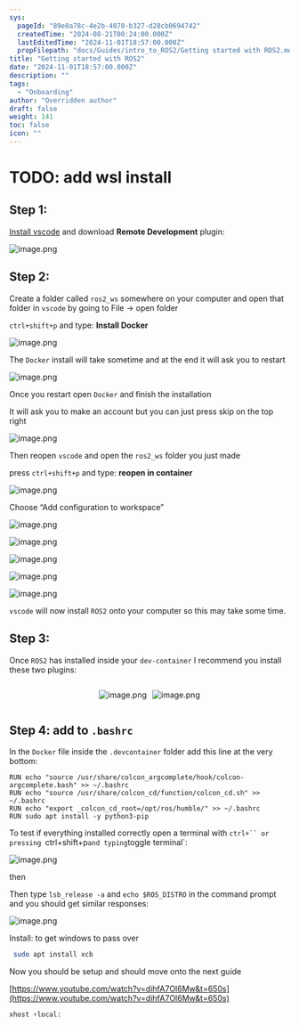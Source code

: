 ```yaml
---
sys:
  pageId: "89e0a78c-4e2b-4070-b327-d28cb0694742"
  createdTime: "2024-08-21T00:24:00.000Z"
  lastEditedTime: "2024-11-01T18:57:00.000Z"
  propFilepath: "docs/Guides/intro_to_ROS2/Getting started with ROS2.md"
title: "Getting started with ROS2"
date: "2024-11-01T18:57:00.000Z"
description: ""
tags:
  - "Onboarding"
author: "Overridden author"
draft: false
weight: 141
toc: false
icon: ""
---
```


# TODO: add wsl install

## Step 1:

[Install vscode](https://code.visualstudio.com/download) and download **Remote Development** plugin:

![image.png](https://prod-files-secure.s3.us-west-2.amazonaws.com/d518164a-d88e-44d1-a4ee-3adb3bd8bce0/efb52993-1881-4a40-b95e-6f020334f022/image.png?X-Amz-Algorithm=AWS4-HMAC-SHA256&X-Amz-Content-Sha256=UNSIGNED-PAYLOAD&X-Amz-Credential=ASIAZI2LB4666X5LWMV2%2F20250327%2Fus-west-2%2Fs3%2Faws4_request&X-Amz-Date=20250327T090845Z&X-Amz-Expires=3600&X-Amz-Security-Token=IQoJb3JpZ2luX2VjENn%2F%2F%2F%2F%2F%2F%2F%2F%2F%2FwEaCXVzLXdlc3QtMiJHMEUCIAuk7aLthFOVWjAhjWQ3Wl5zjFZWHmnYGckIrwlvrSdWAiEA7BjbkqeDil6LspDSRtptxyF8u%2BytdRMdDh0drFfHpcYq%2FwMIQhAAGgw2Mzc0MjMxODM4MDUiDMrw5VRsOaFt%2BuR6cCrcA2NuIMVWbY6vNvAu7d2Z7q%2BTJZo7863e7Z2p3To%2B5Ls%2BTswA7qama%2BfLaVL0W86fUjhR0uM9vs5Snv%2BPaAEp3SFm5P2s0RHKk78EF2nmN5HmdEO9sDrDeWaWbzAgms%2BHXZbcq1ZAA%2B34pGMbxKyefKE%2F3boanx7Da6yIix%2B8ggJr%2B9cxH%2B%2BfmhkDBYBooZuwEntRQIw04cCPU2nuyuUl2Bb%2FWz%2FaU3aBEYcVLUv4vBuAswIVOYmGpnPpEXP8TxRVHmPHJYvRH423PkjtZLi7N2yVcXNXIFQU1gD8ZPBZfDZ971eQ6pujIJwBfNlNY5S5EPJA4uSWZh5Ruh%2BsBL7mpI4byJ3gNTzhgbh%2Bu9wwaNAxYJdvaKX2TxoHIkIAGBKxcqeicD6dXNWfMLR2AsPISmI1B74jfK4I%2BcEEpXlhErZ02ljz4rjV65zNeWfTiSC4iMzWazItJNdViWJd7Jc9DyGNWeRxLJzN4a0rBKSxsCEdNlBgA7%2BXpECNpfuyriGMVdht33Jzz9oE2OpJ4iA0Zm%2FZ97S0dU5rKy26eOWjb%2BsES5OUTJYSM%2FpcSf8xmA93wlQhFEEVpB3gvnH8aWYkM3agh2RUOws1ed1PcmCvS1MX5263w1%2BcwdRwKQhZMMGhlL8GOqUBuWKkEuQVvO4gKyHpjl51%2FdCzI%2BCsWremA3aA4aazHEaCNn6%2B2CwBa%2Bprj38txAqG8HamDOOOS%2F0zX2zPu2tAcaeqHWmWhmyFua3fTI6yQ9cwxfiVNC3K7SivlWsk8L32s2OO3sXip93mHiyFFufjKZBM%2Bs5rWne0SsiX65axxxDvfJ%2BWu38pp%2F2GIPhr%2BuAUNY9lW13Gg1l9Bia9%2Br2FqoxFrMAt&X-Amz-Signature=e9a22286d1053c6a2cf27ce7aceec74cd68a2810c6d333a3047967063f4d002e&X-Amz-SignedHeaders=host&x-id=GetObject)

## Step 2:

Create a folder called `ros2_ws` somewhere on your computer and open that folder in `vscode` by going to File → open folder 

`ctrl+shift+p` and type: **Install Docker**

![image.png](https://prod-files-secure.s3.us-west-2.amazonaws.com/d518164a-d88e-44d1-a4ee-3adb3bd8bce0/2269dc0e-1cd5-47ff-bceb-c04ad9b2eab0/image.png?X-Amz-Algorithm=AWS4-HMAC-SHA256&X-Amz-Content-Sha256=UNSIGNED-PAYLOAD&X-Amz-Credential=ASIAZI2LB4666X5LWMV2%2F20250327%2Fus-west-2%2Fs3%2Faws4_request&X-Amz-Date=20250327T090845Z&X-Amz-Expires=3600&X-Amz-Security-Token=IQoJb3JpZ2luX2VjENn%2F%2F%2F%2F%2F%2F%2F%2F%2F%2FwEaCXVzLXdlc3QtMiJHMEUCIAuk7aLthFOVWjAhjWQ3Wl5zjFZWHmnYGckIrwlvrSdWAiEA7BjbkqeDil6LspDSRtptxyF8u%2BytdRMdDh0drFfHpcYq%2FwMIQhAAGgw2Mzc0MjMxODM4MDUiDMrw5VRsOaFt%2BuR6cCrcA2NuIMVWbY6vNvAu7d2Z7q%2BTJZo7863e7Z2p3To%2B5Ls%2BTswA7qama%2BfLaVL0W86fUjhR0uM9vs5Snv%2BPaAEp3SFm5P2s0RHKk78EF2nmN5HmdEO9sDrDeWaWbzAgms%2BHXZbcq1ZAA%2B34pGMbxKyefKE%2F3boanx7Da6yIix%2B8ggJr%2B9cxH%2B%2BfmhkDBYBooZuwEntRQIw04cCPU2nuyuUl2Bb%2FWz%2FaU3aBEYcVLUv4vBuAswIVOYmGpnPpEXP8TxRVHmPHJYvRH423PkjtZLi7N2yVcXNXIFQU1gD8ZPBZfDZ971eQ6pujIJwBfNlNY5S5EPJA4uSWZh5Ruh%2BsBL7mpI4byJ3gNTzhgbh%2Bu9wwaNAxYJdvaKX2TxoHIkIAGBKxcqeicD6dXNWfMLR2AsPISmI1B74jfK4I%2BcEEpXlhErZ02ljz4rjV65zNeWfTiSC4iMzWazItJNdViWJd7Jc9DyGNWeRxLJzN4a0rBKSxsCEdNlBgA7%2BXpECNpfuyriGMVdht33Jzz9oE2OpJ4iA0Zm%2FZ97S0dU5rKy26eOWjb%2BsES5OUTJYSM%2FpcSf8xmA93wlQhFEEVpB3gvnH8aWYkM3agh2RUOws1ed1PcmCvS1MX5263w1%2BcwdRwKQhZMMGhlL8GOqUBuWKkEuQVvO4gKyHpjl51%2FdCzI%2BCsWremA3aA4aazHEaCNn6%2B2CwBa%2Bprj38txAqG8HamDOOOS%2F0zX2zPu2tAcaeqHWmWhmyFua3fTI6yQ9cwxfiVNC3K7SivlWsk8L32s2OO3sXip93mHiyFFufjKZBM%2Bs5rWne0SsiX65axxxDvfJ%2BWu38pp%2F2GIPhr%2BuAUNY9lW13Gg1l9Bia9%2Br2FqoxFrMAt&X-Amz-Signature=51d17e0c2ca578b83d31c8c10d9f5470439531ac42eed70802214fdb37dfb556&X-Amz-SignedHeaders=host&x-id=GetObject)

The `Docker` install will take sometime and at the end it will ask you to restart

![image.png](https://prod-files-secure.s3.us-west-2.amazonaws.com/d518164a-d88e-44d1-a4ee-3adb3bd8bce0/ed233f78-be33-4b1f-b89c-9c346c0e961e/image.png?X-Amz-Algorithm=AWS4-HMAC-SHA256&X-Amz-Content-Sha256=UNSIGNED-PAYLOAD&X-Amz-Credential=ASIAZI2LB4666X5LWMV2%2F20250327%2Fus-west-2%2Fs3%2Faws4_request&X-Amz-Date=20250327T090845Z&X-Amz-Expires=3600&X-Amz-Security-Token=IQoJb3JpZ2luX2VjENn%2F%2F%2F%2F%2F%2F%2F%2F%2F%2FwEaCXVzLXdlc3QtMiJHMEUCIAuk7aLthFOVWjAhjWQ3Wl5zjFZWHmnYGckIrwlvrSdWAiEA7BjbkqeDil6LspDSRtptxyF8u%2BytdRMdDh0drFfHpcYq%2FwMIQhAAGgw2Mzc0MjMxODM4MDUiDMrw5VRsOaFt%2BuR6cCrcA2NuIMVWbY6vNvAu7d2Z7q%2BTJZo7863e7Z2p3To%2B5Ls%2BTswA7qama%2BfLaVL0W86fUjhR0uM9vs5Snv%2BPaAEp3SFm5P2s0RHKk78EF2nmN5HmdEO9sDrDeWaWbzAgms%2BHXZbcq1ZAA%2B34pGMbxKyefKE%2F3boanx7Da6yIix%2B8ggJr%2B9cxH%2B%2BfmhkDBYBooZuwEntRQIw04cCPU2nuyuUl2Bb%2FWz%2FaU3aBEYcVLUv4vBuAswIVOYmGpnPpEXP8TxRVHmPHJYvRH423PkjtZLi7N2yVcXNXIFQU1gD8ZPBZfDZ971eQ6pujIJwBfNlNY5S5EPJA4uSWZh5Ruh%2BsBL7mpI4byJ3gNTzhgbh%2Bu9wwaNAxYJdvaKX2TxoHIkIAGBKxcqeicD6dXNWfMLR2AsPISmI1B74jfK4I%2BcEEpXlhErZ02ljz4rjV65zNeWfTiSC4iMzWazItJNdViWJd7Jc9DyGNWeRxLJzN4a0rBKSxsCEdNlBgA7%2BXpECNpfuyriGMVdht33Jzz9oE2OpJ4iA0Zm%2FZ97S0dU5rKy26eOWjb%2BsES5OUTJYSM%2FpcSf8xmA93wlQhFEEVpB3gvnH8aWYkM3agh2RUOws1ed1PcmCvS1MX5263w1%2BcwdRwKQhZMMGhlL8GOqUBuWKkEuQVvO4gKyHpjl51%2FdCzI%2BCsWremA3aA4aazHEaCNn6%2B2CwBa%2Bprj38txAqG8HamDOOOS%2F0zX2zPu2tAcaeqHWmWhmyFua3fTI6yQ9cwxfiVNC3K7SivlWsk8L32s2OO3sXip93mHiyFFufjKZBM%2Bs5rWne0SsiX65axxxDvfJ%2BWu38pp%2F2GIPhr%2BuAUNY9lW13Gg1l9Bia9%2Br2FqoxFrMAt&X-Amz-Signature=792cecab1c1a486bafe9ce1d76a02ded197312e24423d94faeeb66413e45380a&X-Amz-SignedHeaders=host&x-id=GetObject)

Once you restart open `Docker` and finish the installation

It will ask you to make an account but you can just press skip on the top right

![image.png](https://prod-files-secure.s3.us-west-2.amazonaws.com/d518164a-d88e-44d1-a4ee-3adb3bd8bce0/21010ad9-1659-4fd9-9f59-9932a09b2a3d/image.png?X-Amz-Algorithm=AWS4-HMAC-SHA256&X-Amz-Content-Sha256=UNSIGNED-PAYLOAD&X-Amz-Credential=ASIAZI2LB4666X5LWMV2%2F20250327%2Fus-west-2%2Fs3%2Faws4_request&X-Amz-Date=20250327T090845Z&X-Amz-Expires=3600&X-Amz-Security-Token=IQoJb3JpZ2luX2VjENn%2F%2F%2F%2F%2F%2F%2F%2F%2F%2FwEaCXVzLXdlc3QtMiJHMEUCIAuk7aLthFOVWjAhjWQ3Wl5zjFZWHmnYGckIrwlvrSdWAiEA7BjbkqeDil6LspDSRtptxyF8u%2BytdRMdDh0drFfHpcYq%2FwMIQhAAGgw2Mzc0MjMxODM4MDUiDMrw5VRsOaFt%2BuR6cCrcA2NuIMVWbY6vNvAu7d2Z7q%2BTJZo7863e7Z2p3To%2B5Ls%2BTswA7qama%2BfLaVL0W86fUjhR0uM9vs5Snv%2BPaAEp3SFm5P2s0RHKk78EF2nmN5HmdEO9sDrDeWaWbzAgms%2BHXZbcq1ZAA%2B34pGMbxKyefKE%2F3boanx7Da6yIix%2B8ggJr%2B9cxH%2B%2BfmhkDBYBooZuwEntRQIw04cCPU2nuyuUl2Bb%2FWz%2FaU3aBEYcVLUv4vBuAswIVOYmGpnPpEXP8TxRVHmPHJYvRH423PkjtZLi7N2yVcXNXIFQU1gD8ZPBZfDZ971eQ6pujIJwBfNlNY5S5EPJA4uSWZh5Ruh%2BsBL7mpI4byJ3gNTzhgbh%2Bu9wwaNAxYJdvaKX2TxoHIkIAGBKxcqeicD6dXNWfMLR2AsPISmI1B74jfK4I%2BcEEpXlhErZ02ljz4rjV65zNeWfTiSC4iMzWazItJNdViWJd7Jc9DyGNWeRxLJzN4a0rBKSxsCEdNlBgA7%2BXpECNpfuyriGMVdht33Jzz9oE2OpJ4iA0Zm%2FZ97S0dU5rKy26eOWjb%2BsES5OUTJYSM%2FpcSf8xmA93wlQhFEEVpB3gvnH8aWYkM3agh2RUOws1ed1PcmCvS1MX5263w1%2BcwdRwKQhZMMGhlL8GOqUBuWKkEuQVvO4gKyHpjl51%2FdCzI%2BCsWremA3aA4aazHEaCNn6%2B2CwBa%2Bprj38txAqG8HamDOOOS%2F0zX2zPu2tAcaeqHWmWhmyFua3fTI6yQ9cwxfiVNC3K7SivlWsk8L32s2OO3sXip93mHiyFFufjKZBM%2Bs5rWne0SsiX65axxxDvfJ%2BWu38pp%2F2GIPhr%2BuAUNY9lW13Gg1l9Bia9%2Br2FqoxFrMAt&X-Amz-Signature=e2fdd66f2a8ea6f948c3bc13a932312de29821408278a29950f0ef67b523fce1&X-Amz-SignedHeaders=host&x-id=GetObject)

Then reopen `vscode` and open the `ros2_ws` folder you just made

press `ctrl+shift+p` and type: **reopen in container**

![image.png](https://prod-files-secure.s3.us-west-2.amazonaws.com/d518164a-d88e-44d1-a4ee-3adb3bd8bce0/4e93b8c2-41ad-488c-8095-c74205196118/image.png?X-Amz-Algorithm=AWS4-HMAC-SHA256&X-Amz-Content-Sha256=UNSIGNED-PAYLOAD&X-Amz-Credential=ASIAZI2LB4666X5LWMV2%2F20250327%2Fus-west-2%2Fs3%2Faws4_request&X-Amz-Date=20250327T090845Z&X-Amz-Expires=3600&X-Amz-Security-Token=IQoJb3JpZ2luX2VjENn%2F%2F%2F%2F%2F%2F%2F%2F%2F%2FwEaCXVzLXdlc3QtMiJHMEUCIAuk7aLthFOVWjAhjWQ3Wl5zjFZWHmnYGckIrwlvrSdWAiEA7BjbkqeDil6LspDSRtptxyF8u%2BytdRMdDh0drFfHpcYq%2FwMIQhAAGgw2Mzc0MjMxODM4MDUiDMrw5VRsOaFt%2BuR6cCrcA2NuIMVWbY6vNvAu7d2Z7q%2BTJZo7863e7Z2p3To%2B5Ls%2BTswA7qama%2BfLaVL0W86fUjhR0uM9vs5Snv%2BPaAEp3SFm5P2s0RHKk78EF2nmN5HmdEO9sDrDeWaWbzAgms%2BHXZbcq1ZAA%2B34pGMbxKyefKE%2F3boanx7Da6yIix%2B8ggJr%2B9cxH%2B%2BfmhkDBYBooZuwEntRQIw04cCPU2nuyuUl2Bb%2FWz%2FaU3aBEYcVLUv4vBuAswIVOYmGpnPpEXP8TxRVHmPHJYvRH423PkjtZLi7N2yVcXNXIFQU1gD8ZPBZfDZ971eQ6pujIJwBfNlNY5S5EPJA4uSWZh5Ruh%2BsBL7mpI4byJ3gNTzhgbh%2Bu9wwaNAxYJdvaKX2TxoHIkIAGBKxcqeicD6dXNWfMLR2AsPISmI1B74jfK4I%2BcEEpXlhErZ02ljz4rjV65zNeWfTiSC4iMzWazItJNdViWJd7Jc9DyGNWeRxLJzN4a0rBKSxsCEdNlBgA7%2BXpECNpfuyriGMVdht33Jzz9oE2OpJ4iA0Zm%2FZ97S0dU5rKy26eOWjb%2BsES5OUTJYSM%2FpcSf8xmA93wlQhFEEVpB3gvnH8aWYkM3agh2RUOws1ed1PcmCvS1MX5263w1%2BcwdRwKQhZMMGhlL8GOqUBuWKkEuQVvO4gKyHpjl51%2FdCzI%2BCsWremA3aA4aazHEaCNn6%2B2CwBa%2Bprj38txAqG8HamDOOOS%2F0zX2zPu2tAcaeqHWmWhmyFua3fTI6yQ9cwxfiVNC3K7SivlWsk8L32s2OO3sXip93mHiyFFufjKZBM%2Bs5rWne0SsiX65axxxDvfJ%2BWu38pp%2F2GIPhr%2BuAUNY9lW13Gg1l9Bia9%2Br2FqoxFrMAt&X-Amz-Signature=10e67ad89675a283162489d368fbb88d2cc2c02bc23a2388a452ad383a8c1686&X-Amz-SignedHeaders=host&x-id=GetObject)

Choose “Add configuration to workspace”

![image.png](https://prod-files-secure.s3.us-west-2.amazonaws.com/d518164a-d88e-44d1-a4ee-3adb3bd8bce0/9560b282-5060-4989-ba37-97e7b2c22476/image.png?X-Amz-Algorithm=AWS4-HMAC-SHA256&X-Amz-Content-Sha256=UNSIGNED-PAYLOAD&X-Amz-Credential=ASIAZI2LB4666X5LWMV2%2F20250327%2Fus-west-2%2Fs3%2Faws4_request&X-Amz-Date=20250327T090845Z&X-Amz-Expires=3600&X-Amz-Security-Token=IQoJb3JpZ2luX2VjENn%2F%2F%2F%2F%2F%2F%2F%2F%2F%2FwEaCXVzLXdlc3QtMiJHMEUCIAuk7aLthFOVWjAhjWQ3Wl5zjFZWHmnYGckIrwlvrSdWAiEA7BjbkqeDil6LspDSRtptxyF8u%2BytdRMdDh0drFfHpcYq%2FwMIQhAAGgw2Mzc0MjMxODM4MDUiDMrw5VRsOaFt%2BuR6cCrcA2NuIMVWbY6vNvAu7d2Z7q%2BTJZo7863e7Z2p3To%2B5Ls%2BTswA7qama%2BfLaVL0W86fUjhR0uM9vs5Snv%2BPaAEp3SFm5P2s0RHKk78EF2nmN5HmdEO9sDrDeWaWbzAgms%2BHXZbcq1ZAA%2B34pGMbxKyefKE%2F3boanx7Da6yIix%2B8ggJr%2B9cxH%2B%2BfmhkDBYBooZuwEntRQIw04cCPU2nuyuUl2Bb%2FWz%2FaU3aBEYcVLUv4vBuAswIVOYmGpnPpEXP8TxRVHmPHJYvRH423PkjtZLi7N2yVcXNXIFQU1gD8ZPBZfDZ971eQ6pujIJwBfNlNY5S5EPJA4uSWZh5Ruh%2BsBL7mpI4byJ3gNTzhgbh%2Bu9wwaNAxYJdvaKX2TxoHIkIAGBKxcqeicD6dXNWfMLR2AsPISmI1B74jfK4I%2BcEEpXlhErZ02ljz4rjV65zNeWfTiSC4iMzWazItJNdViWJd7Jc9DyGNWeRxLJzN4a0rBKSxsCEdNlBgA7%2BXpECNpfuyriGMVdht33Jzz9oE2OpJ4iA0Zm%2FZ97S0dU5rKy26eOWjb%2BsES5OUTJYSM%2FpcSf8xmA93wlQhFEEVpB3gvnH8aWYkM3agh2RUOws1ed1PcmCvS1MX5263w1%2BcwdRwKQhZMMGhlL8GOqUBuWKkEuQVvO4gKyHpjl51%2FdCzI%2BCsWremA3aA4aazHEaCNn6%2B2CwBa%2Bprj38txAqG8HamDOOOS%2F0zX2zPu2tAcaeqHWmWhmyFua3fTI6yQ9cwxfiVNC3K7SivlWsk8L32s2OO3sXip93mHiyFFufjKZBM%2Bs5rWne0SsiX65axxxDvfJ%2BWu38pp%2F2GIPhr%2BuAUNY9lW13Gg1l9Bia9%2Br2FqoxFrMAt&X-Amz-Signature=54f97578a85fffd517dae388e4f8d441e7d67e9236d41b63cb895326ea8a7c30&X-Amz-SignedHeaders=host&x-id=GetObject)

![image.png](https://prod-files-secure.s3.us-west-2.amazonaws.com/d518164a-d88e-44d1-a4ee-3adb3bd8bce0/2ee63f81-886b-48e8-a553-dc6e5eac99e4/image.png?X-Amz-Algorithm=AWS4-HMAC-SHA256&X-Amz-Content-Sha256=UNSIGNED-PAYLOAD&X-Amz-Credential=ASIAZI2LB4666X5LWMV2%2F20250327%2Fus-west-2%2Fs3%2Faws4_request&X-Amz-Date=20250327T090845Z&X-Amz-Expires=3600&X-Amz-Security-Token=IQoJb3JpZ2luX2VjENn%2F%2F%2F%2F%2F%2F%2F%2F%2F%2FwEaCXVzLXdlc3QtMiJHMEUCIAuk7aLthFOVWjAhjWQ3Wl5zjFZWHmnYGckIrwlvrSdWAiEA7BjbkqeDil6LspDSRtptxyF8u%2BytdRMdDh0drFfHpcYq%2FwMIQhAAGgw2Mzc0MjMxODM4MDUiDMrw5VRsOaFt%2BuR6cCrcA2NuIMVWbY6vNvAu7d2Z7q%2BTJZo7863e7Z2p3To%2B5Ls%2BTswA7qama%2BfLaVL0W86fUjhR0uM9vs5Snv%2BPaAEp3SFm5P2s0RHKk78EF2nmN5HmdEO9sDrDeWaWbzAgms%2BHXZbcq1ZAA%2B34pGMbxKyefKE%2F3boanx7Da6yIix%2B8ggJr%2B9cxH%2B%2BfmhkDBYBooZuwEntRQIw04cCPU2nuyuUl2Bb%2FWz%2FaU3aBEYcVLUv4vBuAswIVOYmGpnPpEXP8TxRVHmPHJYvRH423PkjtZLi7N2yVcXNXIFQU1gD8ZPBZfDZ971eQ6pujIJwBfNlNY5S5EPJA4uSWZh5Ruh%2BsBL7mpI4byJ3gNTzhgbh%2Bu9wwaNAxYJdvaKX2TxoHIkIAGBKxcqeicD6dXNWfMLR2AsPISmI1B74jfK4I%2BcEEpXlhErZ02ljz4rjV65zNeWfTiSC4iMzWazItJNdViWJd7Jc9DyGNWeRxLJzN4a0rBKSxsCEdNlBgA7%2BXpECNpfuyriGMVdht33Jzz9oE2OpJ4iA0Zm%2FZ97S0dU5rKy26eOWjb%2BsES5OUTJYSM%2FpcSf8xmA93wlQhFEEVpB3gvnH8aWYkM3agh2RUOws1ed1PcmCvS1MX5263w1%2BcwdRwKQhZMMGhlL8GOqUBuWKkEuQVvO4gKyHpjl51%2FdCzI%2BCsWremA3aA4aazHEaCNn6%2B2CwBa%2Bprj38txAqG8HamDOOOS%2F0zX2zPu2tAcaeqHWmWhmyFua3fTI6yQ9cwxfiVNC3K7SivlWsk8L32s2OO3sXip93mHiyFFufjKZBM%2Bs5rWne0SsiX65axxxDvfJ%2BWu38pp%2F2GIPhr%2BuAUNY9lW13Gg1l9Bia9%2Br2FqoxFrMAt&X-Amz-Signature=aeef57dea2ddb49ce37a0231c183d1df3f09cca67ce3cc9bbc252989d3283d15&X-Amz-SignedHeaders=host&x-id=GetObject)

![image.png](https://prod-files-secure.s3.us-west-2.amazonaws.com/d518164a-d88e-44d1-a4ee-3adb3bd8bce0/ae1580b2-b048-407e-aed9-b584224a7a04/image.png?X-Amz-Algorithm=AWS4-HMAC-SHA256&X-Amz-Content-Sha256=UNSIGNED-PAYLOAD&X-Amz-Credential=ASIAZI2LB4666X5LWMV2%2F20250327%2Fus-west-2%2Fs3%2Faws4_request&X-Amz-Date=20250327T090845Z&X-Amz-Expires=3600&X-Amz-Security-Token=IQoJb3JpZ2luX2VjENn%2F%2F%2F%2F%2F%2F%2F%2F%2F%2FwEaCXVzLXdlc3QtMiJHMEUCIAuk7aLthFOVWjAhjWQ3Wl5zjFZWHmnYGckIrwlvrSdWAiEA7BjbkqeDil6LspDSRtptxyF8u%2BytdRMdDh0drFfHpcYq%2FwMIQhAAGgw2Mzc0MjMxODM4MDUiDMrw5VRsOaFt%2BuR6cCrcA2NuIMVWbY6vNvAu7d2Z7q%2BTJZo7863e7Z2p3To%2B5Ls%2BTswA7qama%2BfLaVL0W86fUjhR0uM9vs5Snv%2BPaAEp3SFm5P2s0RHKk78EF2nmN5HmdEO9sDrDeWaWbzAgms%2BHXZbcq1ZAA%2B34pGMbxKyefKE%2F3boanx7Da6yIix%2B8ggJr%2B9cxH%2B%2BfmhkDBYBooZuwEntRQIw04cCPU2nuyuUl2Bb%2FWz%2FaU3aBEYcVLUv4vBuAswIVOYmGpnPpEXP8TxRVHmPHJYvRH423PkjtZLi7N2yVcXNXIFQU1gD8ZPBZfDZ971eQ6pujIJwBfNlNY5S5EPJA4uSWZh5Ruh%2BsBL7mpI4byJ3gNTzhgbh%2Bu9wwaNAxYJdvaKX2TxoHIkIAGBKxcqeicD6dXNWfMLR2AsPISmI1B74jfK4I%2BcEEpXlhErZ02ljz4rjV65zNeWfTiSC4iMzWazItJNdViWJd7Jc9DyGNWeRxLJzN4a0rBKSxsCEdNlBgA7%2BXpECNpfuyriGMVdht33Jzz9oE2OpJ4iA0Zm%2FZ97S0dU5rKy26eOWjb%2BsES5OUTJYSM%2FpcSf8xmA93wlQhFEEVpB3gvnH8aWYkM3agh2RUOws1ed1PcmCvS1MX5263w1%2BcwdRwKQhZMMGhlL8GOqUBuWKkEuQVvO4gKyHpjl51%2FdCzI%2BCsWremA3aA4aazHEaCNn6%2B2CwBa%2Bprj38txAqG8HamDOOOS%2F0zX2zPu2tAcaeqHWmWhmyFua3fTI6yQ9cwxfiVNC3K7SivlWsk8L32s2OO3sXip93mHiyFFufjKZBM%2Bs5rWne0SsiX65axxxDvfJ%2BWu38pp%2F2GIPhr%2BuAUNY9lW13Gg1l9Bia9%2Br2FqoxFrMAt&X-Amz-Signature=2116b496eeba32a0fc0556bc46729ec870b1341ac797c71a5509a70be47fb949&X-Amz-SignedHeaders=host&x-id=GetObject)

![image.png](https://prod-files-secure.s3.us-west-2.amazonaws.com/d518164a-d88e-44d1-a4ee-3adb3bd8bce0/53255b28-f75e-430f-b9e3-c0ac8577e42b/image.png?X-Amz-Algorithm=AWS4-HMAC-SHA256&X-Amz-Content-Sha256=UNSIGNED-PAYLOAD&X-Amz-Credential=ASIAZI2LB4666X5LWMV2%2F20250327%2Fus-west-2%2Fs3%2Faws4_request&X-Amz-Date=20250327T090845Z&X-Amz-Expires=3600&X-Amz-Security-Token=IQoJb3JpZ2luX2VjENn%2F%2F%2F%2F%2F%2F%2F%2F%2F%2FwEaCXVzLXdlc3QtMiJHMEUCIAuk7aLthFOVWjAhjWQ3Wl5zjFZWHmnYGckIrwlvrSdWAiEA7BjbkqeDil6LspDSRtptxyF8u%2BytdRMdDh0drFfHpcYq%2FwMIQhAAGgw2Mzc0MjMxODM4MDUiDMrw5VRsOaFt%2BuR6cCrcA2NuIMVWbY6vNvAu7d2Z7q%2BTJZo7863e7Z2p3To%2B5Ls%2BTswA7qama%2BfLaVL0W86fUjhR0uM9vs5Snv%2BPaAEp3SFm5P2s0RHKk78EF2nmN5HmdEO9sDrDeWaWbzAgms%2BHXZbcq1ZAA%2B34pGMbxKyefKE%2F3boanx7Da6yIix%2B8ggJr%2B9cxH%2B%2BfmhkDBYBooZuwEntRQIw04cCPU2nuyuUl2Bb%2FWz%2FaU3aBEYcVLUv4vBuAswIVOYmGpnPpEXP8TxRVHmPHJYvRH423PkjtZLi7N2yVcXNXIFQU1gD8ZPBZfDZ971eQ6pujIJwBfNlNY5S5EPJA4uSWZh5Ruh%2BsBL7mpI4byJ3gNTzhgbh%2Bu9wwaNAxYJdvaKX2TxoHIkIAGBKxcqeicD6dXNWfMLR2AsPISmI1B74jfK4I%2BcEEpXlhErZ02ljz4rjV65zNeWfTiSC4iMzWazItJNdViWJd7Jc9DyGNWeRxLJzN4a0rBKSxsCEdNlBgA7%2BXpECNpfuyriGMVdht33Jzz9oE2OpJ4iA0Zm%2FZ97S0dU5rKy26eOWjb%2BsES5OUTJYSM%2FpcSf8xmA93wlQhFEEVpB3gvnH8aWYkM3agh2RUOws1ed1PcmCvS1MX5263w1%2BcwdRwKQhZMMGhlL8GOqUBuWKkEuQVvO4gKyHpjl51%2FdCzI%2BCsWremA3aA4aazHEaCNn6%2B2CwBa%2Bprj38txAqG8HamDOOOS%2F0zX2zPu2tAcaeqHWmWhmyFua3fTI6yQ9cwxfiVNC3K7SivlWsk8L32s2OO3sXip93mHiyFFufjKZBM%2Bs5rWne0SsiX65axxxDvfJ%2BWu38pp%2F2GIPhr%2BuAUNY9lW13Gg1l9Bia9%2Br2FqoxFrMAt&X-Amz-Signature=12eeeacd8f433fada54b44c3af5b5c4380399b916e0fa7bbc194490b5b5ca68e&X-Amz-SignedHeaders=host&x-id=GetObject)

![image.png](https://prod-files-secure.s3.us-west-2.amazonaws.com/d518164a-d88e-44d1-a4ee-3adb3bd8bce0/7c562767-5af9-4ffb-97d1-327bcdf4ee00/image.png?X-Amz-Algorithm=AWS4-HMAC-SHA256&X-Amz-Content-Sha256=UNSIGNED-PAYLOAD&X-Amz-Credential=ASIAZI2LB4666X5LWMV2%2F20250327%2Fus-west-2%2Fs3%2Faws4_request&X-Amz-Date=20250327T090845Z&X-Amz-Expires=3600&X-Amz-Security-Token=IQoJb3JpZ2luX2VjENn%2F%2F%2F%2F%2F%2F%2F%2F%2F%2FwEaCXVzLXdlc3QtMiJHMEUCIAuk7aLthFOVWjAhjWQ3Wl5zjFZWHmnYGckIrwlvrSdWAiEA7BjbkqeDil6LspDSRtptxyF8u%2BytdRMdDh0drFfHpcYq%2FwMIQhAAGgw2Mzc0MjMxODM4MDUiDMrw5VRsOaFt%2BuR6cCrcA2NuIMVWbY6vNvAu7d2Z7q%2BTJZo7863e7Z2p3To%2B5Ls%2BTswA7qama%2BfLaVL0W86fUjhR0uM9vs5Snv%2BPaAEp3SFm5P2s0RHKk78EF2nmN5HmdEO9sDrDeWaWbzAgms%2BHXZbcq1ZAA%2B34pGMbxKyefKE%2F3boanx7Da6yIix%2B8ggJr%2B9cxH%2B%2BfmhkDBYBooZuwEntRQIw04cCPU2nuyuUl2Bb%2FWz%2FaU3aBEYcVLUv4vBuAswIVOYmGpnPpEXP8TxRVHmPHJYvRH423PkjtZLi7N2yVcXNXIFQU1gD8ZPBZfDZ971eQ6pujIJwBfNlNY5S5EPJA4uSWZh5Ruh%2BsBL7mpI4byJ3gNTzhgbh%2Bu9wwaNAxYJdvaKX2TxoHIkIAGBKxcqeicD6dXNWfMLR2AsPISmI1B74jfK4I%2BcEEpXlhErZ02ljz4rjV65zNeWfTiSC4iMzWazItJNdViWJd7Jc9DyGNWeRxLJzN4a0rBKSxsCEdNlBgA7%2BXpECNpfuyriGMVdht33Jzz9oE2OpJ4iA0Zm%2FZ97S0dU5rKy26eOWjb%2BsES5OUTJYSM%2FpcSf8xmA93wlQhFEEVpB3gvnH8aWYkM3agh2RUOws1ed1PcmCvS1MX5263w1%2BcwdRwKQhZMMGhlL8GOqUBuWKkEuQVvO4gKyHpjl51%2FdCzI%2BCsWremA3aA4aazHEaCNn6%2B2CwBa%2Bprj38txAqG8HamDOOOS%2F0zX2zPu2tAcaeqHWmWhmyFua3fTI6yQ9cwxfiVNC3K7SivlWsk8L32s2OO3sXip93mHiyFFufjKZBM%2Bs5rWne0SsiX65axxxDvfJ%2BWu38pp%2F2GIPhr%2BuAUNY9lW13Gg1l9Bia9%2Br2FqoxFrMAt&X-Amz-Signature=205008ee66edfa668c7b3749edb7a55e9f05e8155de2bba69c45146c0d98c537&X-Amz-SignedHeaders=host&x-id=GetObject)

`vscode` will now install `ROS2` onto your computer so this may take some time.

## Step 3:

Once `ROS2` has installed inside your `dev-container` I recommend you install these two plugins:

<div style="display: flex;flex-direction: row; column-gap:10px; max-width: 630px;justify-content: center;">
<div>

![image.png](https://prod-files-secure.s3.us-west-2.amazonaws.com/d518164a-d88e-44d1-a4ee-3adb3bd8bce0/3fc3d550-5a54-4ba1-ba6b-faa01cdb7369/image.png?X-Amz-Algorithm=AWS4-HMAC-SHA256&X-Amz-Content-Sha256=UNSIGNED-PAYLOAD&X-Amz-Credential=ASIAZI2LB4666HUF2YI7%2F20250327%2Fus-west-2%2Fs3%2Faws4_request&X-Amz-Date=20250327T090849Z&X-Amz-Expires=3600&X-Amz-Security-Token=IQoJb3JpZ2luX2VjENn%2F%2F%2F%2F%2F%2F%2F%2F%2F%2FwEaCXVzLXdlc3QtMiJHMEUCIFpp3Tvz%2Fx7hxyOXFWo0hmFVTCAwAFDisDYvOWSzNA36AiEAykmmqrHpy9paUfxRd5cb1ByMEmYoCnIT7XCot9LQS9Yq%2FwMIQhAAGgw2Mzc0MjMxODM4MDUiDMnfOicgyDoE5LhN%2FCrcA1cyjsA7vccPHTLxn%2Fl41zURGAXbwAyTCIwDoF7j7j5Wtqj30A0lFnqS%2B%2BD8PyqH0OHSHvsnO031EqsPZzIfL3k213NLU91C2T%2BqejpMLn7M%2BQNubSjS3RsteATmQIHUlN3IBHf6otpr2b4o6youJXAIHrXiTUc%2FYEj5FRzOCtR6FCs66iJtm3a1VAgJcwhrwrly3SnN0kNK9IkwQDEcEap5Dhy5fdIk%2Fk9olcHigjtVZRqScJQPPm4a66FOBgu9VihyZdI2p0U%2BTx0UAf892TrqshF5TElZn7evegs8p4PHtMIcYdoqcq2k7ZKBXduyIhZWNoR9MgA5%2FbwxwrMVXM0Ohp3VovaQWWF%2Bn8IvU%2BXJtK%2Fq7iPRc1eOvedsafAsh7aiNjM8l9tRNwJCW9afWzbPi8khEnScjXlB4ay58EuWXwwctRej7eCEpAjn2DKI%2BpueBY3Lhk6hROf9sjXBfZN3pCwmN5vBIU%2Bd3slq%2BqIZrBFdGFhTEDbNV7ZL%2BOEv%2BcNOuRsr2TKCQP1fRMnKZmn1ohx3f5W7uYNZrk028rmKRNzwzkYAmDl6wg9O4ZgD2TuI0taHbOXvRrh7lb8h9IGCN%2BmW%2F2Cl0atX2ROusRN5wD4TxHSHx6DJaVvfMNiilL8GOqUB0as3VuZWN6QIvtYwAeXq5kbdtveqezWOIF4k46I6U06blAjw14ppYwfkcJnjPHBhmuH4tvHLcRrmdxauos53aQO9VIczqInB%2BhX6PdAY6aE2eGVNcBZ4tcmXpe3whB7b2kJmUG4swfsf1zCNPE01si6g69nBnrTKCLySpiT4WvRwQZZIRlhmQwMSWxlDiV0zsjVW75BLCCNpYqCukXDgla0Z3IUV&X-Amz-Signature=95d0d7c1aa7aaf990aaa75413ba7e719c60bf310edfd52ad3a5d80225bae1e80&X-Amz-SignedHeaders=host&x-id=GetObject)

</div>
<div>

![image.png](https://prod-files-secure.s3.us-west-2.amazonaws.com/d518164a-d88e-44d1-a4ee-3adb3bd8bce0/d994cc66-13c2-4093-a5a3-f84cf4601a82/image.png?X-Amz-Algorithm=AWS4-HMAC-SHA256&X-Amz-Content-Sha256=UNSIGNED-PAYLOAD&X-Amz-Credential=ASIAZI2LB466QM3W3PDT%2F20250327%2Fus-west-2%2Fs3%2Faws4_request&X-Amz-Date=20250327T090850Z&X-Amz-Expires=3600&X-Amz-Security-Token=IQoJb3JpZ2luX2VjENn%2F%2F%2F%2F%2F%2F%2F%2F%2F%2FwEaCXVzLXdlc3QtMiJHMEUCIGWKe90MVToIoo8dT4FlVQ8NOaMc9hv%2FrnAf7lOv%2BRv0AiEAr4QqSbY%2BsdvgzNRbK%2FfZ9N8VdcWVEtuwiVS2l%2Bx5Va0q%2FwMIQhAAGgw2Mzc0MjMxODM4MDUiDKDTa51kYaIzbz1IrCrcA%2FvhcDXBiPnt2ROg9gifVTGknAXZ8wHIoYIISKK%2FOIHBPjaEGQToFOBHWtuhWdfMI0RWX5r5bPf1MEtLh232Rod%2FUONSJMvlkP%2BMFuSHCLPSRqAQtQVmVG99oeZ2fC4chpQ%2FcHXXfae8Z05FQ62pHCNUQZarTYDmebCevzND3dT5qwbJJagNJtllaEEC3shIkLlRTN4BUqUUf0hnot%2FiXoW3eRmdwXwoWfc1Td77XAiZlIz0sqgdgkdTfSlG8IawgnWyT2779zvaxeWE6dBOUTONkFVlCkPC4uA%2F4odqjrw3MgWuNkHlzCJGjrp3E95mmeBlQKtC2N4%2FTKeb%2B802BqVXBPO5kM%2BCjqWBPXrnHQgNef%2BzOin5%2FinUmh4xR%2FSEQ7zq7iWXAjqr8hGCueLOjM7W3u7H6UTTnkSfx9%2F0%2B%2BpMn7wlwE9jYQy%2F94p2J34jHg96EJtyjqOg9nZTlGuISWLGx844Sw0rDC2sp1GHo%2B4b080zBPrll%2FrelMCoCeSneabDjb1XAoy5c0n2samnVGUHMU9YADXW9ijUvksZInjnVd%2FQQ7jrqpgkWUSAHA%2Ba4p7Ax1Vjl1FWBYGoAFiTc7XYtBTfvO429XP3WqPnv7%2FGw%2B0gf1xe2J4%2FGgUJMLOhlL8GOqUBYTVY2lA%2BB49Y4RkxECNKrs1%2Bm0yWCodGst%2BHPygHWXePw35MZhhMMwFdzAxC6wp0%2FkWOEHa5xneOIxdoBsTBo4CH1Gmf%2F8Ya7fr9rfvwA6eGziMBP%2BOGs8DpMMBEqLbDkbX6Gxdmp5DVlCOomRqKaS%2Bav7Pd7u5UIlJakncqFVCY5uOu8Q7lcqXRuNxhf%2BZaZN1%2Fw0N4FAStAKJoObY1gdwzY22e&X-Amz-Signature=b641f7a5ae050b7cde29a4b5f7f37488b6fbb8101b456821ffab0eb9562374c1&X-Amz-SignedHeaders=host&x-id=GetObject)

</div>
</div>

## Step 4: add to `.bashrc`

In the `Docker` file inside the `.devcontainer` folder add this line at the very bottom: 

```docker
RUN echo "source /usr/share/colcon_argcomplete/hook/colcon-argcomplete.bash" >> ~/.bashrc
RUN echo "source /usr/share/colcon_cd/function/colcon_cd.sh" >> ~/.bashrc
RUN echo "export _colcon_cd_root=/opt/ros/humble/" >> ~/.bashrc
RUN sudo apt install -y python3-pip 
```

To test if everything installed correctly open a terminal with `ctrl+`` or pressing `ctrl+shift+p` and typing `toggle terminal`:

![image.png](https://prod-files-secure.s3.us-west-2.amazonaws.com/d518164a-d88e-44d1-a4ee-3adb3bd8bce0/6a4943d8-b04e-4c02-9a58-775f3384d1a5/image.png?X-Amz-Algorithm=AWS4-HMAC-SHA256&X-Amz-Content-Sha256=UNSIGNED-PAYLOAD&X-Amz-Credential=ASIAZI2LB4666X5LWMV2%2F20250327%2Fus-west-2%2Fs3%2Faws4_request&X-Amz-Date=20250327T090845Z&X-Amz-Expires=3600&X-Amz-Security-Token=IQoJb3JpZ2luX2VjENn%2F%2F%2F%2F%2F%2F%2F%2F%2F%2FwEaCXVzLXdlc3QtMiJHMEUCIAuk7aLthFOVWjAhjWQ3Wl5zjFZWHmnYGckIrwlvrSdWAiEA7BjbkqeDil6LspDSRtptxyF8u%2BytdRMdDh0drFfHpcYq%2FwMIQhAAGgw2Mzc0MjMxODM4MDUiDMrw5VRsOaFt%2BuR6cCrcA2NuIMVWbY6vNvAu7d2Z7q%2BTJZo7863e7Z2p3To%2B5Ls%2BTswA7qama%2BfLaVL0W86fUjhR0uM9vs5Snv%2BPaAEp3SFm5P2s0RHKk78EF2nmN5HmdEO9sDrDeWaWbzAgms%2BHXZbcq1ZAA%2B34pGMbxKyefKE%2F3boanx7Da6yIix%2B8ggJr%2B9cxH%2B%2BfmhkDBYBooZuwEntRQIw04cCPU2nuyuUl2Bb%2FWz%2FaU3aBEYcVLUv4vBuAswIVOYmGpnPpEXP8TxRVHmPHJYvRH423PkjtZLi7N2yVcXNXIFQU1gD8ZPBZfDZ971eQ6pujIJwBfNlNY5S5EPJA4uSWZh5Ruh%2BsBL7mpI4byJ3gNTzhgbh%2Bu9wwaNAxYJdvaKX2TxoHIkIAGBKxcqeicD6dXNWfMLR2AsPISmI1B74jfK4I%2BcEEpXlhErZ02ljz4rjV65zNeWfTiSC4iMzWazItJNdViWJd7Jc9DyGNWeRxLJzN4a0rBKSxsCEdNlBgA7%2BXpECNpfuyriGMVdht33Jzz9oE2OpJ4iA0Zm%2FZ97S0dU5rKy26eOWjb%2BsES5OUTJYSM%2FpcSf8xmA93wlQhFEEVpB3gvnH8aWYkM3agh2RUOws1ed1PcmCvS1MX5263w1%2BcwdRwKQhZMMGhlL8GOqUBuWKkEuQVvO4gKyHpjl51%2FdCzI%2BCsWremA3aA4aazHEaCNn6%2B2CwBa%2Bprj38txAqG8HamDOOOS%2F0zX2zPu2tAcaeqHWmWhmyFua3fTI6yQ9cwxfiVNC3K7SivlWsk8L32s2OO3sXip93mHiyFFufjKZBM%2Bs5rWne0SsiX65axxxDvfJ%2BWu38pp%2F2GIPhr%2BuAUNY9lW13Gg1l9Bia9%2Br2FqoxFrMAt&X-Amz-Signature=8a0791533b8c5dcee2a1c66947900d02d3283aa910be19df0a7569d327934a36&X-Amz-SignedHeaders=host&x-id=GetObject)

then 

Then type `lsb_release -a` and `echo $ROS_DISTRO` in the command prompt and you should get similar responses:

![image.png](https://prod-files-secure.s3.us-west-2.amazonaws.com/d518164a-d88e-44d1-a4ee-3adb3bd8bce0/3e635dec-a805-4e85-8b9e-d000e5b71a4e/image.png?X-Amz-Algorithm=AWS4-HMAC-SHA256&X-Amz-Content-Sha256=UNSIGNED-PAYLOAD&X-Amz-Credential=ASIAZI2LB4666X5LWMV2%2F20250327%2Fus-west-2%2Fs3%2Faws4_request&X-Amz-Date=20250327T090845Z&X-Amz-Expires=3600&X-Amz-Security-Token=IQoJb3JpZ2luX2VjENn%2F%2F%2F%2F%2F%2F%2F%2F%2F%2FwEaCXVzLXdlc3QtMiJHMEUCIAuk7aLthFOVWjAhjWQ3Wl5zjFZWHmnYGckIrwlvrSdWAiEA7BjbkqeDil6LspDSRtptxyF8u%2BytdRMdDh0drFfHpcYq%2FwMIQhAAGgw2Mzc0MjMxODM4MDUiDMrw5VRsOaFt%2BuR6cCrcA2NuIMVWbY6vNvAu7d2Z7q%2BTJZo7863e7Z2p3To%2B5Ls%2BTswA7qama%2BfLaVL0W86fUjhR0uM9vs5Snv%2BPaAEp3SFm5P2s0RHKk78EF2nmN5HmdEO9sDrDeWaWbzAgms%2BHXZbcq1ZAA%2B34pGMbxKyefKE%2F3boanx7Da6yIix%2B8ggJr%2B9cxH%2B%2BfmhkDBYBooZuwEntRQIw04cCPU2nuyuUl2Bb%2FWz%2FaU3aBEYcVLUv4vBuAswIVOYmGpnPpEXP8TxRVHmPHJYvRH423PkjtZLi7N2yVcXNXIFQU1gD8ZPBZfDZ971eQ6pujIJwBfNlNY5S5EPJA4uSWZh5Ruh%2BsBL7mpI4byJ3gNTzhgbh%2Bu9wwaNAxYJdvaKX2TxoHIkIAGBKxcqeicD6dXNWfMLR2AsPISmI1B74jfK4I%2BcEEpXlhErZ02ljz4rjV65zNeWfTiSC4iMzWazItJNdViWJd7Jc9DyGNWeRxLJzN4a0rBKSxsCEdNlBgA7%2BXpECNpfuyriGMVdht33Jzz9oE2OpJ4iA0Zm%2FZ97S0dU5rKy26eOWjb%2BsES5OUTJYSM%2FpcSf8xmA93wlQhFEEVpB3gvnH8aWYkM3agh2RUOws1ed1PcmCvS1MX5263w1%2BcwdRwKQhZMMGhlL8GOqUBuWKkEuQVvO4gKyHpjl51%2FdCzI%2BCsWremA3aA4aazHEaCNn6%2B2CwBa%2Bprj38txAqG8HamDOOOS%2F0zX2zPu2tAcaeqHWmWhmyFua3fTI6yQ9cwxfiVNC3K7SivlWsk8L32s2OO3sXip93mHiyFFufjKZBM%2Bs5rWne0SsiX65axxxDvfJ%2BWu38pp%2F2GIPhr%2BuAUNY9lW13Gg1l9Bia9%2Br2FqoxFrMAt&X-Amz-Signature=69d00eb75351fa00338f723b680e6580672d5d1779853538379bc11a988c6aa3&X-Amz-SignedHeaders=host&x-id=GetObject)

Install:  to get windows to pass over

```bash
 sudo apt install xcb
```

Now you should be setup and should move onto the next guide 

[https://www.youtube.com/watch?v=dihfA7Ol6Mw&t=650s](https://www.youtube.com/watch?v=dihfA7Ol6Mw&t=650s)

```python
xhost +local:
```
